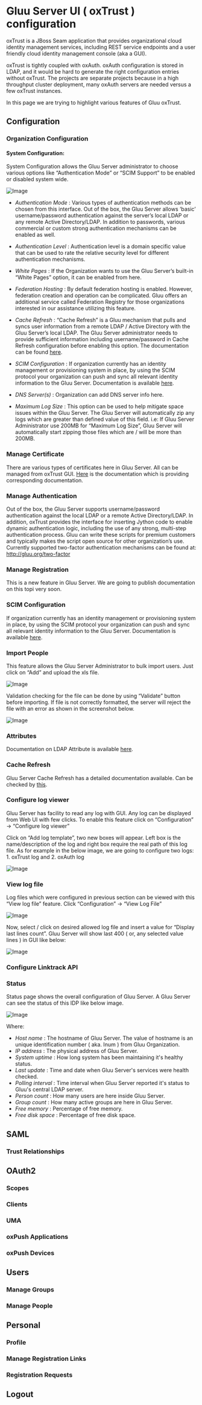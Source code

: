 # Gluu Server UI ( oxTrust ) configuration 

oxTrust is a JBoss Seam application that provides organizational cloud identity
management services, including REST service endpoints and a user friendly cloud
identity management console (aka a GUI). 

oxTrust is tightly coupled with oxAuth. oxAuth configuration is stored in LDAP,
and it would be hard to generate the right configuration entries without
oxTrust. The projects are separate projects because in a high throughput cluster
deployment, many oxAuth servers are needed versus a few oxTrust instances.

In this page we are trying to highlight various features of Gluu oxTrust. 

## Configuration

### Organization Configuration

#### System Configuration:
System Configuration allows the Gluu Server administrator to choose various
options like “Authentication Mode” or “SCIM Support” to be enabled or disabled
system wide.

![Image](https://raw.githubusercontent.com/GluuFederation/docs/master/sources/img/oxTrustConfiguration/Configuration/System_configuration.png?raw=true)

* _Authentication Mode_ : Various types of authentication methods can be chosen from this interface. Out of the box, the Gluu Server allows ‘basic’ username/password authentication against the server’s local LDAP or any remote Active Directory/LDAP. In addition to passwords, various commercial or custom strong authentication mechanisms can be enabled as well.

* _Authentication Level_ : Authentication level is a domain specific value that can be used to rate the relative security level for different authentication mechanisms. 

* _White Pages_ : If the Organization wants to use the Gluu Server’s built-in “White Pages” option, it can be enabled from here.

* _Federation Hosting_ : By default federation hosting is enabled. However, federation creation and operation can be complicated. Gluu offers an additional service called Federation Registry for those organizations interested in our assistance utilizing this feature.

* _Cache Refresh_ : “Cache Refresh” is a Gluu mechanism that pulls and syncs user information from a remote LDAP / Active Directory with the Gluu Server’s local LDAP. The Gluu Server administrator needs to provide sufficient information including username/password in Cache Refresh configuration before enabling this option. The documentation can be found [here](http://www.gluu.org/docs/admin-guide/user-management/ldap-sync/).

* _SCIM Configuration_ : If organization currently has an identity management or provisioning system in place, by using the SCIM protocol your organization can push and sync all relevant identity information to the Gluu Server. Documentation is available [here](http://www.gluu.org/docs/admin-guide/user-management/scim/).

* _DNS Server(s)_ : Organization can add DNS server info here.

* _Maximum Log Size_ : This option can be used to help mitigate space issues within the Gluu Server. The Gluu Server will automatically zip any logs which are greater than defined value of this field. i.e: If Gluu Server Administrator use 200MB for “Maximum Log Size”, Gluu Server will automatically start zipping those files which are / will be more than 200MB.

### Manage Certificate

There are various types of certificates here in Gluu Server. All can be managed
from oxTrust GUI. [Here](http://www.gluu.org/docs/admin-guide/certificates/) is
the documentation which is providing corresponding documentation. 

### Manage Authentication

Out of the box, the Gluu Server supports username/password authentication
against the local LDAP or a remote Active Directory/LDAP. In addition, oxTrust
provides the interface for inserting Jython code to enable dynamic
authentication logic, including the use of any strong, multi-step authentication
process. Gluu can write these scripts for premium customers and typically makes
the script open source for other organization’s use. Currently supported
two-factor authentication mechanisms can be found at: http://gluu.org/two-factor 

### Manage Registration

This is a new feature in Gluu Server. We are going to publish documentation on
this topi very soon. 

### SCIM Configuration

If organization currently has an identity management or provisioning system in
place, by using the SCIM protocol your organization can push and sync all
relevant identity information to the Gluu Server. Documentation is available
[here](http://www.gluu.org/docs/admin-guide/user-management/scim/).

### Import People

This feature allows the Gluu Server Administrator to bulk import users. Just
click on “Add” and upload the xls file. 

![Image](https://raw.githubusercontent.com/GluuFederation/docs/master/sources/img/oxTrustConfiguration/Configuration/Import_people.png?raw=true)

Validation checking for the file can be done by using “Validate” button before
importing. If file is not correctly formatted, the server will reject the file
with an error as shown in the screenshot below. 

![Image](https://raw.githubusercontent.com/GluuFederation/docs/master/sources/img/oxTrustConfiguration/Configuration/Import_people_failed.png?raw=true)


### Attributes

Documentation on LDAP Attribute is available [here](http://www.gluu.org/docs/admin-guide/saml/outbound-saml/#ldap-attributes). 


### Cache Refresh

Gluu Server Cache Refresh has a detailed documentation available. Can be checked
by [this](http://www.gluu.org/docs/admin-guide/user-management/ldap-sync/).


### Configure log viewer

Gluu Server has facility to read any log with GUI. Any log can be displayed from
Web UI with few clicks. To enable this feature click on “Configuration” → “Configure log viewer” 

Click on “Add log template”, two new boxes will appear. Left box is the
name/description of the log and right box require the real path of this log
file. As for example in the below image,  we are going to configure two logs: 1.
oxTrust log and 2. oxAuth log

![Image](https://raw.githubusercontent.com/GluuFederation/docs/master/sources/img/oxTrustConfiguration/Configuration/Configure_Log_Viewer.png?raw=true)

### View log file

Log files which were configured in previous section can be viewed with this
“View log file” feature. Click “Configuration” → “View Log File”

![Image](https://raw.githubusercontent.com/GluuFederation/docs/master/sources/img/oxTrustConfiguration/Configuration/View_Log_file.png?raw=true)

Now, select / click on desired allowed log file and insert a value for “Display
last lines count”. Gluu Server will show last 400 ( or, any selected value lines
) in GUI like below:

![Image](https://raw.githubusercontent.com/GluuFederation/docs/master/sources/img/oxTrustConfiguration/Configuration/View_Log_file_2.png?raw=true)


### Configure Linktrack API


### Status

Status page shows the overall configuration of Gluu Server. A Gluu Server can
see the status of this IDP like below image. 

![Image](https://raw.githubusercontent.com/GluuFederation/docs/master/sources/img/oxTrustConfiguration/Configuration/Status.png?raw=true)

Where:

* _Host name_ : The hostname of Gluu Server. The value of hostname is an unique identification number ( aka. Inum ) from Gluu Organization. 
* _IP address_ : The physical address of Gluu Server. 
* _System uptime_ : How long system has been maintaining it's healthy status. 
* _Last update_ : Time and date when Gluu Server's services were health checked. 
* _Polling interval_ : Time interval when Gluu Server reported it's status to Gluu's central LDAP server. 
* _Person count_ : How many users are here inside Gluu Server. 
* _Group count_ : How many active groups are here in Gluu Server. 
* _Free memory_ : Percentage of free memory. 
* _Free disk space_ : Percentage of free disk space. 

## SAML

### Trust Relationships

## OAuth2

### Scopes

### Clients

### UMA

### oxPush Applications

### oxPush Devices

## Users

### Manage Groups

### Manage People

## Personal

### Profile

### Manage Registration Links

### Registration Requests

## Logout
